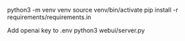 python3 -m venv venv 
source venv/bin/activate 
pip install -r requirements/requirements.in

Add openai key to .env 
python3 webui/server.py